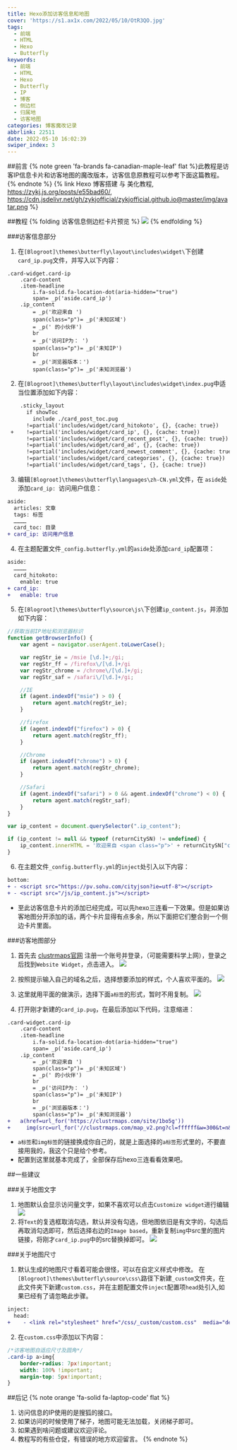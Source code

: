 ```yaml
---
title: Hexo添加访客信息和地图
cover: 'https://s1.ax1x.com/2022/05/10/OtR3QO.jpg'
tags:
  - 前端
  - HTML
  - Hexo
  - Butterfly
keywords:
  - 前端
  - HTML
  - Hexo
  - Butterfly
  - IP
  - 博客
  - 侧边栏
  - 归属地
  - 访客地图
categories: 博客魔改记录
abbrlink: 22511
date: 2022-05-10 16:02:39
swiper_index: 3
---
```


##前言
{% note green 'fa-brands fa-canadian-maple-leaf' flat %}此教程是访客IP信息卡片和访客地图的魔改版本，访客信息原教程可以参考下面这篇教程。
{% endnote %}
{% link Hexo 博客搭建 与 美化教程, https://zykj.js.org/posts/e55bad60/, https://cdn.jsdelivr.net/gh/zykjofficial/zykjofficial.github.io@master/img/avatar.png %}

##教程
{% folding 访客信息侧边栏卡片预览 %}
![](https://s1.ax1x.com/2022/05/10/OtR1SK.jpg)
{% endfolding %}

###访客信息部分
1. 在`[Blogroot]\themes\butterfly\layout\includes\widget\`下创建`card_ip.pug`文件，并写入以下内容：
```jade
.card-widget.card-ip
    .card-content
    .item-headline
        i.fa-solid.fa-location-dot(aria-hidden="true")
        span= _p('aside.card_ip')
    .ip_content
        = _p('欢迎来自 ')
        span(class="p")= _p('未知区域')
        = _p(' 的小伙伴')
        br
        = _p('访问IP为： ')
        span(class="p")= _p('未知IP')
        br
        = _p('浏览器版本：')
        span(class="p")= _p('未知浏览器')
```

2. 在`[Blogroot]\themes\butterfly\layout\includes\widget\index.pug`中适当位置添加如下内容：
```diff
    .sticky_layout
      if showToc
        include ./card_post_toc.pug
      !=partial('includes/widget/card_hitokoto', {}, {cache: true})
 +    !=partial('includes/widget/card_ip', {}, {cache: true})
      !=partial('includes/widget/card_recent_post', {}, {cache: true})
      !=partial('includes/widget/card_ad', {}, {cache: true})
      !=partial('includes/widget/card_newest_comment', {}, {cache: true})
      !=partial('includes/widget/card_categories', {}, {cache: true})
      !=partial('includes/widget/card_tags', {}, {cache: true})
```

3. 编辑`[Blogroot]\themes\butterfly\languages\zh-CN.yml`文件，在 `aside`处添加`card_ip: `访问用户信息：
```diff
aside:
  articles: 文章
  tags: 标签
  …………
  card_toc: 目录
+ card_ip: 访问用户信息
```
4. 在主题配置文件`_config.butterfly.yml`的`aside`处添加`card_ip`配置项：
```diff
aside:
  …………
  card_hitokoto:
    enable: true
+ card_ip:
+   enable: true
```

5. 在`[Blogroot]\themes\butterfly\source\js\`下创建`ip_content.js`，并添加如下内容：
```javascript
//获取当前IP地址和浏览器标识
function getBrowserInfo() {
    var agent = navigator.userAgent.toLowerCase();

    var regStr_ie = /msie [\d.]+;/gi;
    var regStr_ff = /firefox\/[\d.]+/gi
    var regStr_chrome = /chrome\/[\d.]+/gi;
    var regStr_saf = /safari\/[\d.]+/gi;

    //IE
    if (agent.indexOf("msie") > 0) {
        return agent.match(regStr_ie);
    }

    //firefox
    if (agent.indexOf("firefox") > 0) {
        return agent.match(regStr_ff);
    }

    //Chrome
    if (agent.indexOf("chrome") > 0) {
        return agent.match(regStr_chrome);
    }

    //Safari
    if (agent.indexOf("safari") > 0 && agent.indexOf("chrome") < 0) {
        return agent.match(regStr_saf);
    }
}

var ip_content = document.querySelector(".ip_content");

if (ip_content != null && typeof (returnCitySN) != undefined) {
    ip_content.innerHTML = '欢迎来自 <span class="p">' + returnCitySN["cname"] + "</span> 的小伙伴<br>" + "访问IP为： <span class='p'>" + returnCitySN["cip"] + "</span><br>浏览器版本：<span class='p'>" + getBrowserInfo() + '</span>';
}
```
  
6. 在主题文件`_config.butterfly.yml`的`inject`处引入以下内容：
```diff
bottom:
+ - <script src="https://pv.sohu.com/cityjson?ie=utf-8"></script>
+ - <script src="/js/ip_content.js"></script>
```

* 至此访客信息卡片的添加已经完成，可以先hexo三连看一下效果。但是如果访客地图分开添加的话，两个卡片显得有点多余，所以下面把它们整合到一个侧边卡片里面。

###访客地图部分
1. 首先去 [clustrmaps官网](https://clustrmaps.com/) 注册一个账号并登录，（可能需要科学上网），登录之后找到`Website Widget`，点击进入。
![](https://s1.ax1x.com/2022/05/10/OtzsP0.md.jpg)

2. 按照提示输入自己的域名之后，选择想要添加的样式，个人喜欢平面的。
![](https://s1.ax1x.com/2022/05/10/ONpx8P.md.jpg)

3. 这里就用平面的做演示，选择下面`a标签`的形式，暂时不用复制。
![](https://s1.ax1x.com/2022/05/10/ON9oin.md.jpg)

4. 打开刚才新建的`card_ip.pug`，在最后添加以下代码，注意缩进：
```diff
.card-widget.card-ip
    .card-content
    .item-headline
        i.fa-solid.fa-location-dot(aria-hidden="true")
        span= _p('aside.card_ip')
    .ip_content
        = _p('欢迎来自 ')
        span(class="p")= _p('未知区域')
        = _p(' 的小伙伴')
        br
        = _p('访问IP为： ')
        span(class="p")= _p('未知IP')
        br
        = _p('浏览器版本：')
        span(class="p")= _p('未知浏览器')
+   a(href=url_for('https://clustrmaps.com/site/1bo5g'))
+     img(src=url_for('//clustrmaps.com/map_v2.png?cl=ffffff&w=300&t=n&d=yJY4lGab-x8oGwLx6dNF9wC1EWohTS8kwsInVOZIu9s&co=2d78ad&ct=ffffff'))
```
* `a标签`和`img标签`的链接换成你自己的，就是上面选择的`a标签`形式里的，不要直接用我的，我这个只是给个参考。
* 配置到这里就基本完成了，全部保存后hexo三连看看效果吧。

##一些建议

###关于地图文字
1. 地图默认会显示访问量文字，如果不喜欢可以点击`Customize widget`进行编辑
![](https://s1.ax1x.com/2022/05/10/ONeT76.md.jpg)
2. 将`Text`的复选框取消勾选，默认并没有勾选，但地图依旧是有文字的，勾选后再取消勾选即可，然后选择右边的`Image based`，重新复制`img`中src里的图片链接，将刚才`card_ip.pug`中的src替换掉即可。
![](https://s1.ax1x.com/2022/05/10/ONeo0x.md.jpg)

###关于地图尺寸
1. 默认生成的地图尺寸看着可能会很怪，可以在自定义样式中修改。
   在`[Blogroot]\themes\butterfly\source\css\`路径下新建`_custom`文件夹，在此文件夹下新建`custom.css`，并在主题配置文件`inject`配置项`head`处引入,如果已经有了请忽略此步骤。
```diff
inject:
  head:
+    - <link rel="stylesheet" href="/css/_custom/custom.css"  media="defer" onload="this.media='all'">
```
2. 在`custom.css`中添加以下内容：
```css
/*访客地图自适应尺寸及圆角*/
.card-ip a>img{
    border-radius: 7px!important;
    width: 100% !important;
    margin-top: 5px!important;
}
```

##后记
{% note orange 'fa-solid fa-laptop-code' flat %}
1. 访问信息的IP使用的是搜狐的接口。
2. 如果访问的时候使用了梯子，地图可能无法加载，关闭梯子即可。
3. 如果遇到啥问题或建议欢迎评论。
4. 教程写的有些仓促，有错误的地方欢迎留言。
{% endnote %}